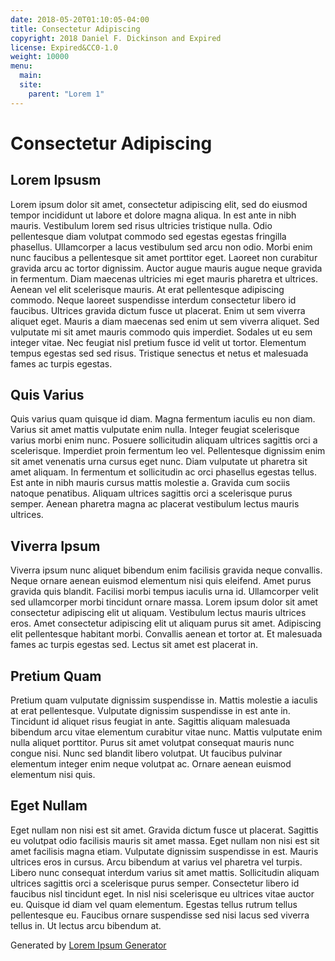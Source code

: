 ```yaml
---
date: 2018-05-20T01:10:05-04:00
title: Consectetur Adipiscing
copyright: 2018 Daniel F. Dickinson and Expired
license: Expired&CC0-1.0
weight: 10000
menu:
  main:
  site:
    parent: "Lorem 1"
---
```

# Consectetur Adipiscing

## Lorem Ipsusm

Lorem ipsum dolor sit amet, consectetur adipiscing elit, sed do eiusmod tempor incididunt ut labore et dolore magna aliqua. In est ante in nibh mauris. Vestibulum lorem sed risus ultricies tristique nulla. Odio pellentesque diam volutpat commodo sed egestas egestas fringilla phasellus. Ullamcorper a lacus vestibulum sed arcu non odio. Morbi enim nunc faucibus a pellentesque sit amet porttitor eget. Laoreet non curabitur gravida arcu ac tortor dignissim. Auctor augue mauris augue neque gravida in fermentum. Diam maecenas ultricies mi eget mauris pharetra et ultrices. Aenean vel elit scelerisque mauris. At erat pellentesque adipiscing commodo. Neque laoreet suspendisse interdum consectetur libero id faucibus. Ultrices gravida dictum fusce ut placerat. Enim ut sem viverra aliquet eget. Mauris a diam maecenas sed enim ut sem viverra aliquet. Sed vulputate mi sit amet mauris commodo quis imperdiet. Sodales ut eu sem integer vitae. Nec feugiat nisl pretium fusce id velit ut tortor. Elementum tempus egestas sed sed risus. Tristique senectus et netus et malesuada fames ac turpis egestas.

## Quis Varius

Quis varius quam quisque id diam. Magna fermentum iaculis eu non diam. Varius sit amet mattis vulputate enim nulla. Integer feugiat scelerisque varius morbi enim nunc. Posuere sollicitudin aliquam ultrices sagittis orci a scelerisque. Imperdiet proin fermentum leo vel. Pellentesque dignissim enim sit amet venenatis urna cursus eget nunc. Diam vulputate ut pharetra sit amet aliquam. In fermentum et sollicitudin ac orci phasellus egestas tellus. Est ante in nibh mauris cursus mattis molestie a. Gravida cum sociis natoque penatibus. Aliquam ultrices sagittis orci a scelerisque purus semper. Aenean pharetra magna ac placerat vestibulum lectus mauris ultrices.

## Viverra Ipsum

Viverra ipsum nunc aliquet bibendum enim facilisis gravida neque convallis. Neque ornare aenean euismod elementum nisi quis eleifend. Amet purus gravida quis blandit. Facilisi morbi tempus iaculis urna id. Ullamcorper velit sed ullamcorper morbi tincidunt ornare massa. Lorem ipsum dolor sit amet consectetur adipiscing elit ut aliquam. Vestibulum lectus mauris ultrices eros. Amet consectetur adipiscing elit ut aliquam purus sit amet. Adipiscing elit pellentesque habitant morbi. Convallis aenean et tortor at. Et malesuada fames ac turpis egestas sed. Lectus sit amet est placerat in.

## Pretium Quam

Pretium quam vulputate dignissim suspendisse in. Mattis molestie a iaculis at erat pellentesque. Vulputate dignissim suspendisse in est ante in. Tincidunt id aliquet risus feugiat in ante. Sagittis aliquam malesuada bibendum arcu vitae elementum curabitur vitae nunc. Mattis vulputate enim nulla aliquet porttitor. Purus sit amet volutpat consequat mauris nunc congue nisi. Nunc sed blandit libero volutpat. Ut faucibus pulvinar elementum integer enim neque volutpat ac. Ornare aenean euismod elementum nisi quis.

## Eget Nullam

Eget nullam non nisi est sit amet. Gravida dictum fusce ut placerat. Sagittis eu volutpat odio facilisis mauris sit amet massa. Eget nullam non nisi est sit amet facilisis magna etiam. Vulputate dignissim suspendisse in est. Mauris ultrices eros in cursus. Arcu bibendum at varius vel pharetra vel turpis. Libero nunc consequat interdum varius sit amet mattis. Sollicitudin aliquam ultrices sagittis orci a scelerisque purus semper. Consectetur libero id faucibus nisl tincidunt eget. In nisl nisi scelerisque eu ultrices vitae auctor eu. Quisque id diam vel quam elementum. Egestas tellus rutrum tellus pellentesque eu. Faucibus ornare suspendisse sed nisi lacus sed viverra tellus in. Ut lectus arcu bibendum at.

Generated by [Lorem Ipsum Generator](https://loremipsum.io/generator)
